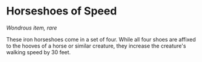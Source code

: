 # Horseshoes of Speed 
_Wondrous item, rare_ 

These iron horseshoes come in a set of four. While all four shoes are affixed to the hooves of a horse or similar creature, they increase the creature's walking speed by 30 feet.

